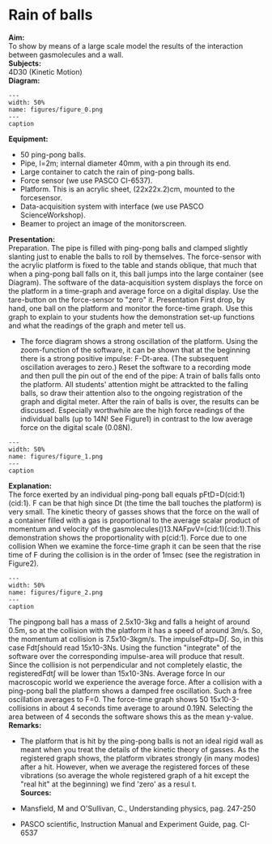 # Rain of balls 
    
<b> Aim: </b>  
 To show by means of a large scale model the results of the interaction between gasmolecules and a wall.    
<b> Subjects: </b>  
 4D30 (Kinetic Motion)   
<b> Diagram: </b>  
   
```{figure} figures/figure_0.png  
---  
width: 50%  
name: figures/figure_0.png  
---  
caption  
``` 
      
<b> Equipment: </b>  
 
 *  50 ping-pong balls. 
 *  Pipe, l=2m; internal diameter 40mm, with a pin through its end. 
 *  Large container to catch the rain of ping-pong balls. 
 *  Force sensor (we use PASCO CI-6537). 
 *  Platform. This is an acrylic sheet, (22x22x.2)cm, mounted to the forcesensor. 
 *  Data-acquisition system with interface (we use PASCO ScienceWorkshop). 
 *  Beamer to project an image of the monitorscreen.
     
<b> Presentation: </b>  
 Preparation. The pipe is filled with ping-pong balls and clamped slightly slanting just to enable the balls to roll by themselves. The force-sensor with the acrylic platform is fixed to the table and stands oblique, that much that when a ping-pong ball falls on it, this ball jumps into the large container (see Diagram). The software of the data-acquisition system displays the force on the platform in a time-graph and average force on a digital display. Use the tare-button on the force-sensor to "zero" it. Presentation First drop, by hand, one ball on the platform and monitor the force-time graph. Use this graph to explain to your students how the demonstration set-up functions and what the readings of the graph and meter tell us. 
 *  The force diagram shows a strong oscillation of the platform. Using the zoom-function of the software, it can be shown that at the beginning there is a strong positive impulse: F-Dt-area. (The subsequent oscillation averages to zero.) Reset the software to a recording mode and then pull the pin out of the end of the pipe: A train of balls falls onto the platform. All students' attention might be attrackted to the falling balls, so draw their attention also to the ongoing registration of the graph and digital meter. After the rain of balls is over, the results can be discussed. Especially worthwhile are the high force readings of the individual balls (up to 14N! See Figure1) in contrast to the low average force on the digital scale (0.08N).    
```{figure} figures/figure_1.png  
---  
width: 50%  
name: figures/figure_1.png  
---  
caption  
```
 
   
<b> Explanation: </b>  
 The force exerted by an individual ping-pong ball equals pFtD=D(cid:1)(cid:1). F can be that high since Dt (the time the ball touches the platform) is very small. The kinetic theory of  gasses shows that the force on the wall of a container filled with a gas is proportional to the average scalar product of momentum and velocity of the gasmolecules()13.NAFpvV=(cid:1)(cid:1).This demonstration shows the proportionality with p(cid:1). Force due to one collision When we examine the force-time graph it can be seen that the rise time of F during the collision is in the order of 1msec (see the registration in Figure2).    
```{figure} figures/figure_2.png  
---  
width: 50%  
name: figures/figure_2.png  
---  
caption  
``` 
 The pingpong ball has a mass of 2.5x10-3kg and falls a height of around 0.5m, so at the collision with the platform it has a speed of around 3m/s. So, the momentum at collision is 7.5x10-3kgm/s. The impulseFdtp=D∫. So, in this case Fdt∫should read 15x10-3Ns. Using the function "integrate" of the software over the corresponding impulse-area will produce that result. Since the collision is not perpendicular and not completely elastic, the registeredFdt∫ will be lower than 15x10-3Ns.  Average force In our macroscopic world we experience the average force. After a collision with a ping-pong ball the platform shows a damped free oscillation. Such a free oscillation averages to F=0. The force-time graph shows 50 15x10-3-collisions in about 4 seconds time average to around 0.19N. Selecting the area between of 4 seconds the software shows this as the mean y-value.        
<b> Remarks: </b>  
 
 *  The platform that is hit by the ping-pong balls is not an ideal rigid wall as meant when you treat the details of the kinetic theory of gasses. As the registered graph shows, the platform vibrates strongly (in many modes) after a hit. However, when we average the registered forces of these vibrations (so average the whole registered graph of a hit except the "real hit" at the beginning) we find 'zero' as a resul
t.    
<b> Sources: </b>  
 
 *  Mansfield, M and O'Sullivan, C., Understanding physics, pag. 247-250 
 *  PASCO scientific, Instruction Manual and Experiment Guide, pag. CI-6537
  